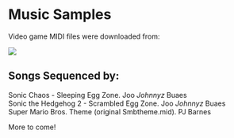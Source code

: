 # Music Samples

Video game MIDI files were downloaded from:<p>
[![](http://www.vgmusic.com/images/banners/lillogo.jpg)](http://www.vgmusic.com)<br>


## Songs Sequenced by:

Sonic Chaos - Sleeping Egg Zone.  Joo *Johnnyz* Buaes<br>
Sonic the Hedgehog 2 - Scrambled Egg Zone.  Joo *Johnnyz* Buaes<br> 
Super Mario Bros. Theme (original Smbtheme.mid).  PJ Barnes<br>


More to come!